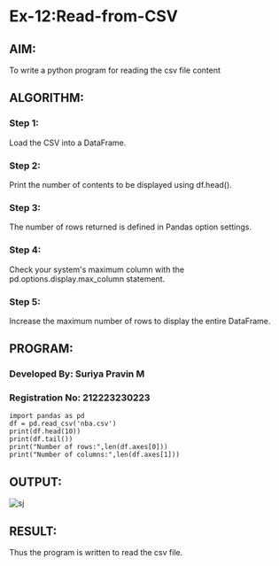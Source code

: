 # Ex-12:Read-from-CSV
## AIM:
To write a python program for reading the csv file content
## ALGORITHM:
### Step 1:
Load the CSV into a DataFrame.
### Step 2:
Print the number of contents to be displayed using df.head().
### Step 3:
The number of rows returned is defined in Pandas option settings.
### Step 4:
Check your system's maximum column with the pd.options.display.max_column statement.
### Step 5:
Increase the maximum number of rows to display the entire DataFrame.
## PROGRAM:
### Developed By: Suriya Pravin M
### Registration No: 212223230223
```
import pandas as pd
df = pd.read_csv('nba.csv')
print(df.head(10))
print(df.tail())
print("Number of rows:",len(df.axes[0]))
print("Number of columns:",len(df.axes[1]))
```
## OUTPUT:
![sj](https://github.com/user-attachments/assets/b5cb67c5-344c-4f2b-acd8-d959ed19490a)



## RESULT:
Thus the program is written to read the csv file.
